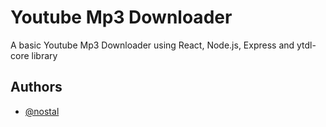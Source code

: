 
# Youtube Mp3 Downloader

A basic Youtube Mp3 Downloader using React, Node.js, Express and ytdl-core library


## Authors

- [@nostal](https://www.github.com/Okazuca)

